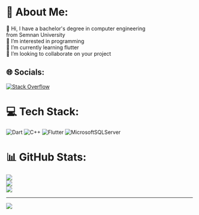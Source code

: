 # 💫 About Me:
👋 Hi, I have a bachelor's degree in computer engineering <br>      from Semnan University<br>👀 I’m interested in programming<br>🌱 I’m currently learning flutter<br>💞️ I’m looking to collaborate on your project<br>


## 🌐 Socials:
[![Stack Overflow](https://img.shields.io/badge/-Stackoverflow-FE7A16?logo=stack-overflow&logoColor=white)](https://stackoverflow.com/users/Zahraa) 

# 💻 Tech Stack:
![Dart](https://img.shields.io/badge/dart-%230175C2.svg?style=for-the-badge&logo=dart&logoColor=white) ![C++](https://img.shields.io/badge/c++-%2300599C.svg?style=for-the-badge&logo=c%2B%2B&logoColor=white) ![Flutter](https://img.shields.io/badge/Flutter-%2302569B.svg?style=for-the-badge&logo=Flutter&logoColor=white) ![MicrosoftSQLServer](https://img.shields.io/badge/Microsoft%20SQL%20Server-CC2927?style=for-the-badge&logo=microsoft%20sql%20server&logoColor=white)
# 📊 GitHub Stats:
![](https://github-readme-stats.vercel.app/api?username=zahraaapZ&theme=dark&hide_border=false&include_all_commits=false&count_private=false)<br/>
![](https://github-readme-streak-stats.herokuapp.com/?user=zahraaapZ&theme=dark&hide_border=false)<br/>
![](https://github-readme-stats.vercel.app/api/top-langs/?username=zahraaapZ&theme=dark&hide_border=false&include_all_commits=false&count_private=false&layout=compact)

---
[![](https://visitcount.itsvg.in/api?id=zahraaapZ&icon=0&color=0)](https://visitcount.itsvg.in)

<!-- Proudly created with GPRM ( https://gprm.itsvg.in ) -->
